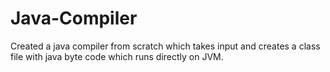 # Java-Compiler
Created a java compiler from scratch which takes input and creates a class file with java byte code which runs directly on JVM.
